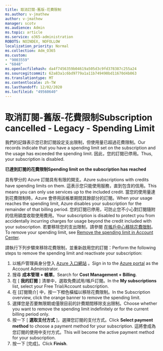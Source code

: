 ```yaml
---
title: 取消訂閱-舊版-花費限制
ms.author: v-jmathew
author: v-jmathew
manager: scotv
ms.audience: Admin
ms.topic: article
ms.service: o365-administration
ROBOTS: NOINDEX, NOFOLLOW
localization_priority: Normal
ms.collection: Adm_O365
ms.custom:
- "9003559"
- "6848"
ms.openlocfilehash: da4f7456359b04619a505d3c9fd378387c255a24
ms.sourcegitcommit: 62a83a1c6bd9779a1a11b749490bd11670d4b063
ms.translationtype: MT
ms.contentlocale: zh-TW
ms.lasthandoff: 12/02/2020
ms.locfileid: "49560640"
---
```

# <a name="subscription-cancelled---legacy---spending-limit"></a><span data-ttu-id="f599a-102">取消訂閱-舊版-花費限制</span><span class="sxs-lookup"><span data-stu-id="f599a-102">Subscription cancelled - Legacy - Spending Limit</span></span>

<span data-ttu-id="f599a-103">我們的記錄表示您已對訂閱設定支出限制，但使用量已超過花費限制。</span><span class="sxs-lookup"><span data-stu-id="f599a-103">Our records indicate that you have a spending limit set on the subscription and the usage has exceeded the spending limit.</span></span> <span data-ttu-id="f599a-104">因此，您的訂閱已停用。</span><span class="sxs-lookup"><span data-stu-id="f599a-104">Thus, your subscription is disabled.</span></span>

<span data-ttu-id="f599a-105">**已達到訂閱的花費限制**</span><span class="sxs-lookup"><span data-stu-id="f599a-105">**Spending limit on the subscription has reached**</span></span>

<span data-ttu-id="f599a-106">具有學分的 Azure 訂閱具有有限的開支。</span><span class="sxs-lookup"><span data-stu-id="f599a-106">Azure subscriptions with credits have spending limits on them.</span></span> <span data-ttu-id="f599a-107">這表示您只能使用服務，直到包含的信用。</span><span class="sxs-lookup"><span data-stu-id="f599a-107">This means you can only use services up to the included credit.</span></span> <span data-ttu-id="f599a-108">當您的使用量達到花費限制時，Azure 會停用該帳單期間其餘部分的訂閱。</span><span class="sxs-lookup"><span data-stu-id="f599a-108">When your usage reaches the spending limit, Azure disables your subscription for the remainder of that billing period.</span></span> <span data-ttu-id="f599a-109">您的訂閱已停用，可防止您不小心對訂閱隨附的信用額度收取使用費用。</span><span class="sxs-lookup"><span data-stu-id="f599a-109">Your subscription is disabled to protect you from accidentally incurring charges for usage beyond the credit included with your subscription.</span></span> <span data-ttu-id="f599a-110">若要移除您的支出限制，請參閱 [在帳戶中心移除花費限制](https://docs.microsoft.com/azure/cost-management-billing/manage/spending-limit#remove)。</span><span class="sxs-lookup"><span data-stu-id="f599a-110">To remove your spending limit, see [Remove the spending limit in Account Center](https://docs.microsoft.com/azure/cost-management-billing/manage/spending-limit#remove).</span></span>

<span data-ttu-id="f599a-111">請執行下列步驟來移除花費限制，並重新啟用您的訂閱：</span><span class="sxs-lookup"><span data-stu-id="f599a-111">Perform the following steps to remove the spending limit and reactivate your subscription:</span></span>

1. <span data-ttu-id="f599a-112">以帳戶管理員身分登入 [Azure 入口網站](https://portal.azure.com/) 。</span><span class="sxs-lookup"><span data-stu-id="f599a-112">Sign in to the [Azure portal](https://portal.azure.com/) as the Account Administrator.</span></span>
2. <span data-ttu-id="f599a-113">搜尋 **成本管理 + 帳單**。</span><span class="sxs-lookup"><span data-stu-id="f599a-113">Search for **Cost Management + Billing**.</span></span>
3. <span data-ttu-id="f599a-114">在 [ **我的訂閱** ] 清單中，選取免費試用/帳戶訂閱。</span><span class="sxs-lookup"><span data-stu-id="f599a-114">In the **My subscriptions** list, select your Free Trial/Account subscription.</span></span>
4. <span data-ttu-id="f599a-115">在 [訂閱簡介] 中，按一下橙色橫幅以移除花費限制。</span><span class="sxs-lookup"><span data-stu-id="f599a-115">In the Subscription overview, click the orange banner to remove the spending limit.</span></span>
5. <span data-ttu-id="f599a-116">選擇您是否要無限期或僅限目前的計費期間移除支出限制。</span><span class="sxs-lookup"><span data-stu-id="f599a-116">Choose whether you want to remove the spending limit indefinitely or for the current billing period only.</span></span>
6. <span data-ttu-id="f599a-117">按一下 [ **選取支付方式** ]，選擇您訂閱的支付方式。</span><span class="sxs-lookup"><span data-stu-id="f599a-117">Click **Select payment method** to choose a payment method for your subscription.</span></span> <span data-ttu-id="f599a-118">這將會成為您訂閱的使用中支付方式。</span><span class="sxs-lookup"><span data-stu-id="f599a-118">This will become the active payment method for your subscription.</span></span>
7. <span data-ttu-id="f599a-119">按一下 [完成]。</span><span class="sxs-lookup"><span data-stu-id="f599a-119">Click **Finish**.</span></span>
